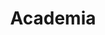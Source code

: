 ---
layout: projects
title: Academia
show_collection: academia
description: >
  Academic research projects I have worked on. My Google Scholar profile is <b><a href="https://scholar.google.com/citations?user=T0sKzxQAAAAJ&hl=en"> HERE </a></b>.
no_groups: true
---